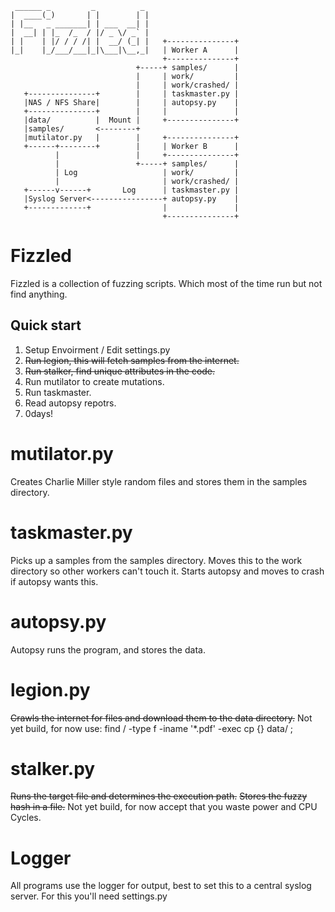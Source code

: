 
     ______ _         _          _
    |  ____(_)       | |        | |
    | |__   _ _______| | ___  __| |
    |  __| | |_  /_  / |/ _ \/ _` |
    | |    | |/ / / /| |  __/ (_| |   +---------------+
    |_|    |_/___/___|_|\___|\__,_|   | Worker A      |
                                      +---------------+
                                +-----+ samples/      |
                                |     | work/         |
                                |     | work/crashed/ |
       +---------------+        |     | taskmaster.py |
       |NAS / NFS Share|        |     | autopsy.py    |
       +---------------+        |     |               |
       |data/          |  Mount |     +---------------+
       |samples/       <--------+
       |mutilator.py   |        |     +---------------+
       +------+--------+        |     | Worker B      |
              |                 |     +---------------+
              |                 +-----+ samples/      |
              | Log                   | work/         |
              |                       | work/crashed/ |
       +------v------+       Log      | taskmaster.py |
       |Syslog Server<----------------+ autopsy.py    |
       +-------------+                |               |
                                      +---------------+

# Fizzled
Fizzled is a collection of fuzzing scripts. Which most of the time run but not find anything.

## Quick start
1. Setup Envoirment / Edit settings.py
2. ~~Run legion, this will fetch samples from the internet.~~
3. ~~Run stalker, find unique attributes in the code.~~
4. Run mutilator to create mutations.
5. Run taskmaster.
6. Read autopsy repotrs.
7. 0days!


# mutilator.py
Creates Charlie Miller style random files and stores them in the samples directory.

# taskmaster.py
Picks up a samples from the samples directory.
Moves this to the work directory so other workers can't touch it.
Starts autopsy and moves to crash if autopsy wants this.

# autopsy.py
Autopsy runs the program, and stores the data.

# legion.py
~~Crawls the internet for files and download them to the data directory.~~
Not yet build, for now use:
    find / -type f -iname '*.pdf' -exec cp {} data/ \;

# stalker.py
~~Runs the target file and determines the execution path.~~
~~Stores the fuzzy hash in a file.~~
Not yet build, for now accept that you waste power and CPU Cycles.

# Logger
All programs use the logger for output, best to set this to a central syslog server.
For this you'll need settings.py

